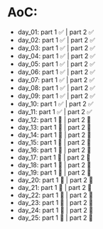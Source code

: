 # AoC:
- day_01:     part 1 :white_check_mark:     | part 2 :white_check_mark:
- day_02:     part 1 :white_check_mark:     | part 2 :white_check_mark:
- day_03:     part 1 :white_check_mark:     | part 2 :white_check_mark:
- day_04:     part 1 :white_check_mark:     | part 2 :white_check_mark:
- day_05:     part 1 :white_check_mark:     | part 2 :white_check_mark:
- day_06:     part 1 :white_check_mark:     | part 2 :white_check_mark:
- day_07:     part 1 :white_check_mark:     | part 2 :white_check_mark:
- day_08:     part 1 :white_check_mark:     | part 2 :white_check_mark:
- day_09:     part 1 :white_check_mark:     | part 2 :white_check_mark:
- day_10:     part 1 :white_check_mark:     | part 2 :white_check_mark:
- day_11:     part 1 :white_check_mark:     | part 2 :white_check_mark:
- day_12:     part 1 :black_square_button:     | part 2 :black_square_button:
- day_13:     part 1 :black_square_button:     | part 2 :black_square_button:
- day_14:     part 1 :black_square_button:     | part 2 :black_square_button:
- day_15:     part 1 :black_square_button:     | part 2 :black_square_button:
- day_16:     part 1 :black_square_button:     | part 2 :black_square_button:
- day_17:     part 1 :black_square_button:     | part 2 :black_square_button:
- day_18:     part 1 :black_square_button:     | part 2 :black_square_button:
- day_19:     part 1 :black_square_button:     | part 2 :black_square_button:
- day_20:     part 1 :black_square_button:     | part 2 :black_square_button:
- day_21:     part 1 :black_square_button:     | part 2 :black_square_button:
- day_22:     part 1 :black_square_button:     | part 2 :black_square_button:
- day_23:     part 1 :black_square_button:     | part 2 :black_square_button:
- day_24:     part 1 :black_square_button:     | part 2 :black_square_button:
- day_25:     part 1 :black_square_button:     | part 2 :black_square_button:

